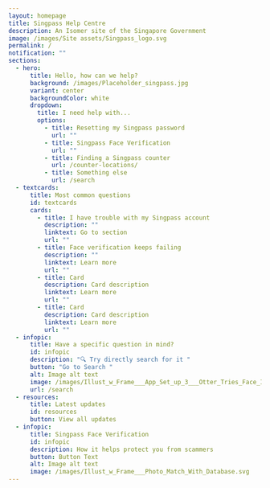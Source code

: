```yaml
---
layout: homepage
title: Singpass Help Centre
description: An Isomer site of the Singapore Government
image: /images/Site assets/Singpass_logo.svg
permalink: /
notification: ""
sections:
  - hero:
      title: Hello, how can we help?
      background: /images/Placeholder_singpass.jpg
      variant: center
      backgroundColor: white
      dropdown:
        title: I need help with...
        options:
          - title: Resetting my Singpass password
            url: ""
          - title: Singpass Face Verification
            url: ""
          - title: Finding a Singpass counter
            url: /counter-locations/
          - title: Something else
            url: /search
  - textcards:
      title: Most common questions
      id: textcards
      cards:
        - title: I have trouble with my Singpass account
          description: ""
          linktext: Go to section
          url: ""
        - title: Face verification keeps failing
          description: ""
          linktext: Learn more
          url: ""
        - title: Card
          description: Card description
          linktext: Learn more
          url: ""
        - title: Card
          description: Card description
          linktext: Learn more
          url: ""
  - infopic:
      title: Have a specific question in mind?
      id: infopic
      description: "🔍 Try directly search for it "
      button: "Go to Search "
      alt: Image alt text
      image: /images/Illust_w_Frame___App_Set_up_3___Otter_Tries_Face_ID.svg
      url: /search
  - resources:
      title: Latest updates
      id: resources
      button: View all updates
  - infopic:
      title: Singpass Face Verification
      id: infopic
      description: How it helps protect you from scammers
      button: Button Text
      alt: Image alt text
      image: /images/Illust_w_Frame___Photo_Match_With_Database.svg
---
```

